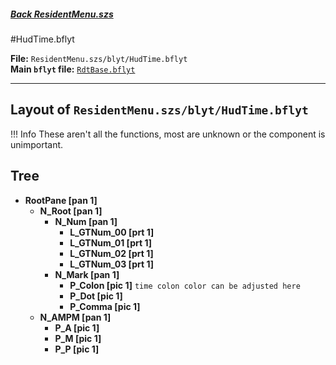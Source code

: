#####  [Back ResidentMenu.szs](../index.md)

#HudTime.bflyt

**File:** `ResidentMenu.szs/blyt/HudTime.bflyt`<br>
**Main `bflyt` file:** [`RdtBase.bflyt`](../RdtBase.bflyt.md)

---

## Layout of `ResidentMenu.szs/blyt/HudTime.bflyt`

<!-- prettier-ignore -->
!!! Info
    These aren't all the functions, most are unknown or the component is unimportant.
	
## Tree

-	**RootPane [pan 1]**
	-	**N_Root [pan 1]**
		-	**N_Num [pan 1]**
			-	**L_GTNum_00 [prt 1]**
			-	**L_GTNum_01 [prt 1]**
			-	**L_GTNum_02 [prt 1]**
			-	**L_GTNum_03 [prt 1]**
		-	**N_Mark [pan 1]**
			-	**P_Colon [pic 1]** `time colon color can be adjusted here`
			-	**P_Dot [pic 1]**
			-	**P_Comma [pic 1]**
	-	**N_AMPM [pan 1]**
		-	**P_A [pic 1]**
		-	**P_M [pic 1]**
		-	**P_P [pic 1]**